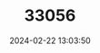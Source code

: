 ---
title: "33056"
category: "Lophira alata"
draft: false
date: 2024-02-22 13:03:50
languages:
  French: ["Azobé"]
  English: ["Azobe"]
---